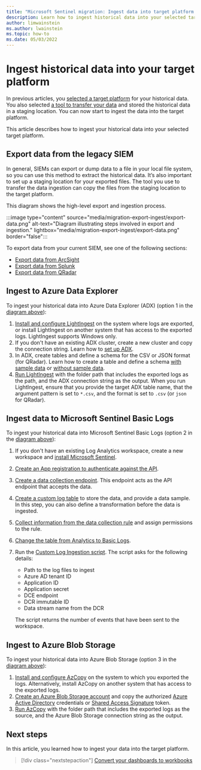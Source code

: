 ```yaml
---
title: "Microsoft Sentinel migration: Ingest data into target platform | Microsoft Docs"
description: Learn how to ingest historical data into your selected target platform.
author: limwainstein
ms.author: lwainstein
ms.topic: how-to
ms.date: 05/03/2022
---
```


# Ingest historical data into your target platform

In previous articles, you [selected a target platform](migration-ingestion-target-platform.md) for your historical data. You also selected [a tool to transfer your data](migration-ingestion-tool.md) and stored the historical data in a staging location. You can now start to ingest the data into the target platform. 

This article describes how to ingest your historical data into your selected target platform.

## Export data from the legacy SIEM

In general, SIEMs can export or dump data to a file in your local file system, so you can use this method to extract the historical data. It’s also important to set up a staging location for your exported files. The tool you use to transfer the data ingestion can copy the files from the staging location to the target platform. 

This diagram shows the high-level export and ingestion process.  

:::image type="content" source="media/migration-export-ingest/export-data.png" alt-text="Diagram illustrating steps involved in export and ingestion." lightbox="media/migration-export-ingest/export-data.png" border="false":::

To export data from your current SIEM, see one of the following sections:
- [Export data from ArcSight](migration-arcsight-historical-data.md)
- [Export data from Splunk](migration-splunk-historical-data.md)
- [Export data from QRadar](migration-qradar-historical-data.md)

## Ingest to Azure Data Explorer 

To ingest your historical data into Azure Data Explorer (ADX) (option 1 in the [diagram above](#export-data-from-the-legacy-siem)): 

1. [Install and configure LightIngest](/azure/data-explorer/lightingest) on the system where logs are exported, or install LightIngest on another system that has access to the exported logs. LightIngest supports Windows only. 
1. If you don't have an existing ADX cluster, create a new cluster and copy the connection string. Learn how to [set up ADX](/azure/data-explorer/create-cluster-database-portal).
1. In ADX, create tables and define a schema for the CSV or JSON format (for QRadar). Learn how to create a table and define a schema [with sample data](/azure/data-explorer/ingest-sample-data) or [without sample data](/azure/data-explorer/one-click-table).  
1. [Run LightIngest](/azure/data-explorer/lightingest#run-lightingest) with the folder path that includes the exported logs as the path, and the ADX connection string as the output. When you run LightIngest, ensure that you provide the target ADX table name, that the argument pattern is set to `*.csv`, and the format is set to `.csv` (or `json` for QRadar). 

## Ingest data to Microsoft Sentinel Basic Logs

To ingest your historical data into Microsoft Sentinel Basic Logs (option 2 in the [diagram above](#export-data-from-the-legacy-siem)): 

1. If you don't have an existing Log Analytics workspace, create a new workspace and [install Microsoft Sentinel](quickstart-onboard.md#enable-microsoft-sentinel-).
1. [Create an App registration to authenticate against the API](../azure-monitor/logs/tutorial-logs-ingestion-portal.md#configure-application).
1. [Create a data collection endpoint](../azure-monitor/logs/tutorial-logs-ingestion-portal.md#create-data-collection-endpoint). This endpoint acts as the API endpoint that accepts the data.
1. [Create a custom log table](../azure-monitor/logs/tutorial-logs-ingestion-portal.md#add-custom-log-table) to store the data, and provide a data sample. In this step, you can also define a transformation before the data is ingested.
1. [Collect information from the data collection rule](../azure-monitor/logs/tutorial-logs-ingestion-portal.md#collect-information-from-dcr) and assign permissions to the rule.
1. [Change the table from Analytics to Basic Logs](../azure-monitor/logs/basic-logs-configure.md).
1. Run the [Custom Log Ingestion script](https://github.com/Azure/Azure-Sentinel/tree/master/Tools/CustomLogsIngestion-DCE-DCR). The script asks for the following details:  
    - Path to the log files to ingest 
    - Azure AD tenant ID 
    - Application ID 
    - Application secret 
    - DCE endpoint 
    - DCR immutable ID 
    - Data stream name from the DCR  

    The script returns the number of events that have been sent to the workspace.

## Ingest to Azure Blob Storage 

To ingest your historical data into Azure Blob Storage (option 3 in the [diagram above](#export-data-from-the-legacy-siem)): 

1. [Install and configure AzCopy](../storage/common/storage-use-azcopy-v10.md) on the system to which you exported the logs. Alternatively, install AzCopy on another system that has access to the exported logs.  
1. [Create an Azure Blob Storage account](../storage/common/storage-account-create.md) and copy the authorized [Azure Active Directory](../storage/common/storage-use-azcopy-v10.md#option-1-use-azure-active-directory) credentials or [Shared Access Signature](../storage/common/storage-use-azcopy-v10.md#option-2-use-a-sas-token) token.   
1. [Run AzCopy](../storage/common/storage-use-azcopy-v10.md#run-azcopy) with the folder path that includes the exported logs as the source, and the Azure Blob Storage connection string as the output.

## Next steps

In this article, you learned how to ingest your data into the target platform. 

> [!div class="nextstepaction"]
> [Convert your dashboards to workbooks](migration-convert-dashboards.md)